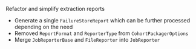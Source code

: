 Refactor and simplify extraction reports

-   Generate a single `FailureStoreReport` which can be further processed depending on the need
-   Removed `ReportFormat` and `ReporterType` from `CohortPackagerOptions`
-   Merge `JobReporterBase` and `FileReporter` into `JobReporter`
